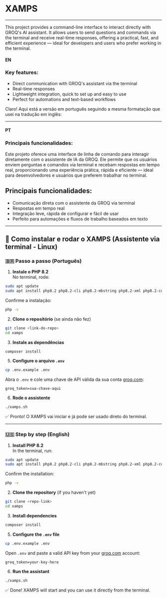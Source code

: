 # XAMPS

---

This project provides a command-line interface to interact directly with GROQ's AI assistant. It allows users to send questions and commands via the terminal and receive real-time responses, offering a practical, fast, and efficient experience — ideal for developers and users who prefer working in the terminal.

#### EN

### Key features:


* Direct communication with GROQ's assistant via the terminal
* Real-time responses
* Lightweight integration, quick to set up and easy to use
* Perfect for automations and text-based workflows


Claro! Aqui está a versão em português seguindo a mesma formatação que usei na tradução em inglês:

---

#### PT

### Principais funcionalidades:


Este projeto oferece uma interface de linha de comando para interagir diretamente com o assistente de IA da GROQ. Ele permite que os usuários enviem perguntas e comandos via terminal e recebam respostas em tempo real, proporcionando uma experiência prática, rápida e eficiente — ideal para desenvolvedores e usuários que preferem trabalhar no terminal.

## Principais funcionalidades:

* Comunicação direta com o assistente da GROQ via terminal
* Respostas em tempo real
* Integração leve, rápida de configurar e fácil de usar
* Perfeito para automações e fluxos de trabalho baseados em texto

--- 

## 🚀 Como instalar e rodar o XAMPS (Assistente via terminal - Linux)

### 🇧🇷 Passo a passo (Português)

1. **Instale o PHP 8.2**  
No terminal, rode:

```bash
sudo apt update
sudo apt install php8.2 php8.2-cli php8.2-mbstring php8.2-xml php8.2-curl php8.2-zip unzip
```

Confirme a instalação:  
```bash
php -v
```

2. **Clone o repositório** (se ainda não fez)

```bash
git clone <link-do-repo>
cd xamps
```

3. **Instale as dependências**

```bash
composer install
```

5. **Configure o arquivo `.env`**

```bash
cp .env.example .env
```

Abra o `.env` e cole uma chave de API válida da sua conta [groq.com](https://groq.com):

```env
groq_token=sua-chave-aqui
```

6. **Rode o assistente**

```bash
./xamps.sh
```

✅ Pronto! O XAMPS vai iniciar e já pode ser usado direto do terminal.

---

### 🇺🇸 Step by step (English)

1. **Install PHP 8.2**  
In the terminal, run:

```bash
sudo apt update
sudo apt install php8.2 php8.2-cli php8.2-mbstring php8.2-xml php8.2-curl php8.2-zip unzip
```

Confirm the installation:  
```bash
php -v
```

2. **Clone the repository** (if you haven't yet)

```bash
git clone <repo-link>
cd xamps
```

3. **Install dependencies**

```bash
composer install
```

5. **Configure the `.env` file**

```bash
cp .env.example .env
```

Open `.env` and paste a valid API key from your [groq.com](https://groq.com) account:

```env
groq_token=your-key-here
```

6. **Run the assistant**

```bash
./xamps.sh
```

✅ Done! XAMPS will start and you can use it directly from the terminal.


